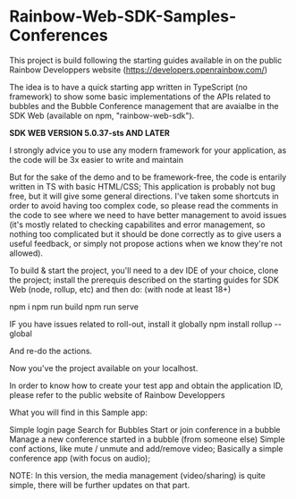 # Rainbow-Web-SDK-Samples-Conferences

This project is build following the starting guides available in on the public Rainbow Developpers website (https://developers.openrainbow.com/)

The idea is to have a quick starting app written in TypeScript (no framework) to show some basic implementations of the APIs related to bubbles and the Bubble Conference management that are avaialbe in the SDK Web (available on npm, "rainbow-web-sdk").

**SDK WEB VERSION 5.0.37-sts AND LATER**

I strongly advice you to use any modern framework for your application, as the code will be 3x easier to write and maintain

But for the sake of the demo and to be framework-free, the code is entarily written in TS with basic HTML/CSS; This application is probably not bug free, but it will give some general directions. I've taken some shortcuts in order to avoid having too complex code, so please read the comments in the code to see where we need to have better management to avoid issues (it's mostly related to checking capabilites and error management, so nothing too complicated but it should be done correctly as to give users a useful feedback, or simply not propose actions when we know they're not allowed).

To build & start the project, you'll need to a dev IDE of your choice, clone the project; install the prerequis described on the starting guides for SDK Web (node, rollup, etc) and then do: (with node at least 18+)

npm i npm run build npm run serve

IF you have issues related to roll-out, install it globally npm install rollup --global

And re-do the actions.

Now you've the project available on your localhost.

In order to know how to create your test app and obtain the application ID, please refer to the public website of Rainbow Developpers

What you will find in this Sample app:

Simple login page
Search for Bubbles
Start or join conference in a bubble
Manage a new conference started in a bubble (from someone else)
Simple conf actions, like mute / unmute and add/remove video;
Basically a simple conference app (with focus on audio);

NOTE: In this version, the media management (video/sharing) is quite simple, there will be further updates on that part.